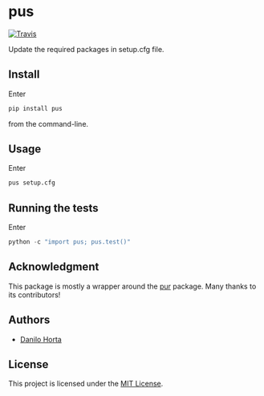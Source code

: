 # pus

[![Travis](https://img.shields.io/travis/limix/pus.svg?style=flat-square&label=linux%20%2F%20macos%20build)](https://travis-ci.org/limix/pus)

Update the required packages in setup.cfg file.

## Install

Enter

```bash
pip install pus
```

from the command-line.

## Usage

Enter

```bash
pus setup.cfg
```

## Running the tests

Enter

```python
python -c "import pus; pus.test()"
```

## Acknowledgment

This package is mostly a wrapper around the [pur](https://github.com/alanhamlett/pip-update-requirements) package.
Many thanks to its contributors!

## Authors

* [Danilo Horta](https://github.com/horta)

## License

This project is licensed under the [MIT License](https://raw.githubusercontent.com/limix/pus/master/LICENSE.md).
